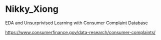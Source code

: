# Nikky_Xiong

EDA and Unsurprivised Learning with Consumer Complaint Database

https://www.consumerfinance.gov/data-research/consumer-complaints/
